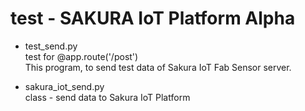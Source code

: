 # test - SAKURA IoT Platform Alpha

- test_send.py <br/>
test for @app.route('/post') <br/>
This program, to send test data of Sakura IoT Fab Sensor server. <br/>

- sakura_iot_send.py <br/>
class - send data to Sakura IoT Platform <br/>

